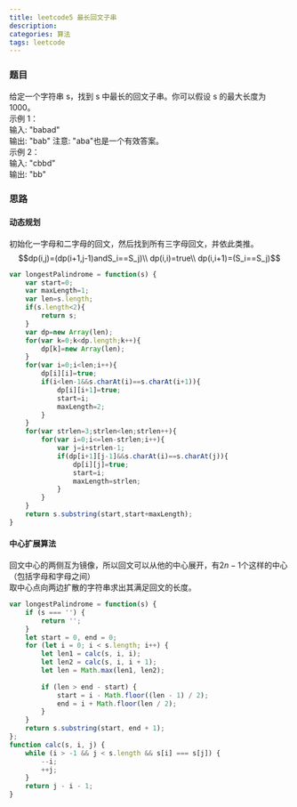 ```yaml
---
title: leetcode5 最长回文子串
description:
categories: 算法
tags: leetcode
---
```

### 题目
给定一个字符串 s，找到 s 中最长的回文子串。你可以假设 s 的最大长度为1000。  
示例 1：  
输入: "babad"   
输出: "bab"
注意: "aba"也是一个有效答案。  
示例 2：  
输入: "cbbd"   
输出: "bb"  
### 思路  
#### 动态规划  
初始化一字母和二字母的回文，然后找到所有三字母回文，并依此类推。  
$$dp(i,j)=(dp(i+1,j-1)andS_i==S_j)\\
dp(i,i)=true\\
dp(i,i+1)=(S_i==S_j)$$  
````javascript
var longestPalindrome = function(s) {
    var start=0;
    var maxLength=1;
    var len=s.length;
    if(s.length<2){
        return s;
    }
    var dp=new Array(len);
    for(var k=0;k<dp.length;k++){
        dp[k]=new Array(len);
    }
    for(var i=0;i<len;i++){
        dp[i][i]=true;
        if(i<len-1&&s.charAt(i)==s.charAt(i+1)){
            dp[i][i+1]=true;
            start=i;
            maxLength=2;
        }
    }
    for(var strlen=3;strlen<len;strlen++){
        for(var i=0;i<=len-strlen;i++){
            var j=i+strlen-1;
            if(dp[i+1][j-1]&&s.charAt(i)==s.charAt(j)){
                dp[i][j]=true;
                start=i;
                maxLength=strlen;
            }
        }
    }
    return s.substring(start,start+maxLength);
}
````
#### 中心扩展算法
回文中心的两侧互为镜像，所以回文可以从他的中心展开，有$2n-1$个这样的中心（包括字母和字母之间）  
取中心点向两边扩散的字符串求出其满足回文的长度。
````javascript
var longestPalindrome = function(s) {
    if (s === '') {
        return '';
    }
    let start = 0, end = 0;
    for (let i = 0; i < s.length; i++) {
        let len1 = calc(s, i, i);
        let len2 = calc(s, i, i + 1);
        let len = Math.max(len1, len2);
        
        if (len > end - start) {
            start = i - Math.floor((len - 1) / 2);
            end = i + Math.floor(len / 2);
        }
    }
    return s.substring(start, end + 1);
};
function calc(s, i, j) {
    while (i > -1 && j < s.length && s[i] === s[j]) {
        --i;
        ++j;
    }
    return j - i - 1;
}
````